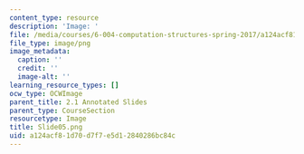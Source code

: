 ```yaml
---
content_type: resource
description: 'Image: '
file: /media/courses/6-004-computation-structures-spring-2017/a124acf81d70d7f7e5d12840286bc84c_Slide05.png
file_type: image/png
image_metadata:
  caption: ''
  credit: ''
  image-alt: ''
learning_resource_types: []
ocw_type: OCWImage
parent_title: 2.1 Annotated Slides
parent_type: CourseSection
resourcetype: Image
title: Slide05.png
uid: a124acf8-1d70-d7f7-e5d1-2840286bc84c
---
```

